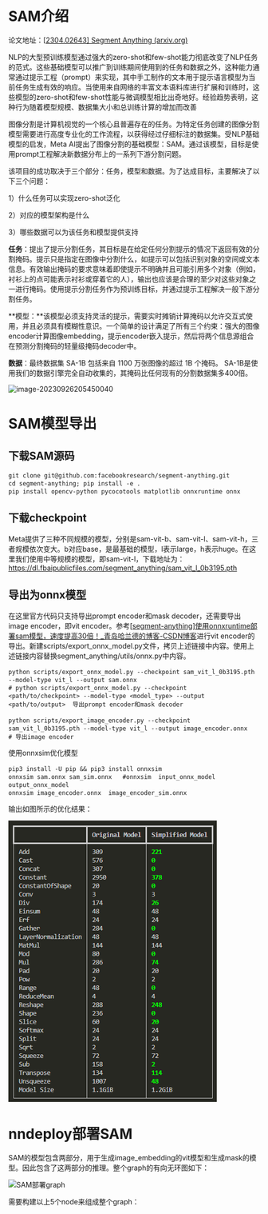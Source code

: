 # SAM介绍

论文地址：[[2304.02643\] Segment Anything (arxiv.org)](https://arxiv.org/abs/2304.02643)

NLP的大型预训练模型通过强大的zero-shot和few-shot能力彻底改变了NLP任务的范式。这些基础模型可以推广到训练期间使用到的任务和数据之外，这种能力通常通过提示工程（prompt）来实现，其中手工制作的文本用于提示语言模型为当前任务生成有效的响应。当使用来自网络的丰富文本语料库进行扩展和训练时，这些模型的zero-shot和few-shot性能与微调模型相比出奇地好。经验趋势表明，这种行为随着模型规模、数据集大小和总训练计算的增加而改善

图像分割是计算机视觉的一个核心且普遍存在的任务。为特定任务创建的图像分割模型需要进行高度专业化的工作流程，以获得经过仔细标注的数据集。受NLP基础模型的启发，Meta AI提出了图像分割的基础模型：SAM。通过该模型，目标是使用prompt工程解决新数据分布上的一系列下游分割问题。

该项目的成功取决于三个部分：任务，模型和数据。为了达成目标，主要解决了以下三个问题：

1）什么任务可以实现zero-shot泛化

2）对应的模型架构是什么

3）哪些数据可以为该任务和模型提供支持

**任务**：提出了提示分割任务，其目标是在给定任何分割提示的情况下返回有效的分割掩码。提示只是指定在图像中分割什么，如提示可以包括识别对象的空间或文本信息。有效输出掩码的要求意味着即使提示不明确并且可能引用多个对象（例如，衬衫上的点可能表示衬衫或穿着它的人），输出也应该是合理的至少对这些对象之一进行掩码。使用提示分割任务作为预训练目标，并通过提示工程解决一般下游分割任务。

**模型：**该模型必须支持灵活的提示，需要实时摊销计算掩码以允许交互式使用，并且必须具有模糊性意识。一个简单的设计满足了所有三个约束：强大的图像encoder计算图像embedding，提示encoder嵌入提示，然后将两个信息源组合在预测分割掩码的轻量级掩码decoder中。

**数据**：最终数据集 SA-1B 包括来自 1100 万张图像的超过 1B 个掩码。 SA-1B是使用我们的数据引擎完全自动收集的，其掩码比任何现有的分割数据集多400倍。

![image-20230926205450040](../../image/image_20230926205450040.png)

# SAM模型导出

## 下载SAM源码

```shell
git clone git@github.com:facebookresearch/segment-anything.git
cd segment-anything; pip install -e .
pip install opencv-python pycocotools matplotlib onnxruntime onnx
```

## 下载checkpoint

Meta提供了三种不同规模的模型，分别是sam-vit-b、sam-vit-l、sam-vit-h，三者规模依次变大。b对应base，是最基础的模型，l表示large，h表示huge。在这里我们使用中等规模的模型，即sam-vit-l，下载地址为：https://dl.fbaipublicfiles.com/segment_anything/sam_vit_l_0b3195.pth

## 导出为onnx模型

在这里官方代码只支持导出prompt encoder和mask decoder，还需要导出image encoder，即vit encoder。参考[[segment-anything\]使用onnxruntime部署sam模型，速度提高30倍！_青岛哈兰德的博客-CSDN博客](https://blog.csdn.net/m0_75272311/article/details/130302448)进行vit encoder的导出。新建scripts/export_onnx_model.py文件，拷贝上述链接中内容。使用上述链接内容替换segment_anything/utils/onnx.py中内容。

```shell
python scripts/export_onnx_model.py --checkpoint sam_vit_l_0b3195.pth --model-type vit_l --output sam.onnx
# python scripts/export_onnx_model.py --checkpoint <path/to/checkpoint> --model-type <model_type> --output <path/to/output>  导出prompt encoder和mask decoder

python scripts/export_image_encoder.py --checkpoint sam_vit_l_0b3195.pth --model-type vit_l --output image_encoder.onnx
# 导出image encoder
```

使用onnxsim优化模型

```shell
pip3 install -U pip && pip3 install onnxsim
onnxsim sam.onnx sam_sim.onnx   #onnxsim  input_onnx_model   output_onnx_model
onnxsim image_encoder.onnx  image_encoder_sim.onnx
```

输出如图所示的优化结果：

![image-20230927144033791](../../image/image_20230927144033791.png)


# nndeploy部署SAM

SAM的模型包含两部分，用于生成image_embedding的vit模型和生成mask的模型。因此包含了这两部分的推理。整个graph的有向无环图如下：

![SAM部署graph](../../image/SAM_graph.png)

需要构建以上5个node来组成整个graph：

